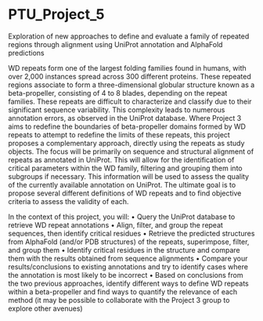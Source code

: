 # PTU_Project_5
Exploration of new approaches to define and evaluate a family of repeated regions through alignment using UniProt annotation and AlphaFold predictions

WD repeats form one of the largest folding families found in humans, with over 2,000 instances spread across 300 different proteins. These repeated regions associate to form a three-dimensional globular structure known as a beta-propeller, consisting of 4 to 8 blades, depending on the repeat families.
These repeats are difficult to characterize and classify due to their significant sequence variability. This complexity leads to numerous annotation errors, as observed in the UniProt database.
Where Project 3 aims to redefine the boundaries of beta-propeller domains formed by WD repeats to attempt to redefine the limits of these repeats, this project proposes a complementary approach, directly using the repeats as study objects. The focus will be primarily on sequence and structural alignment of repeats as annotated in UniProt. This will allow for the identification of critical parameters within the WD family, filtering and grouping them into subgroups if necessary. This information will be used to assess the quality of the currently available annotation on UniProt.
The ultimate goal is to propose several different definitions of WD repeats and to find objective criteria to assess the validity of each.

In the context of this project, you will:
   • Query the UniProt database to retrieve WD repeat annotations
   • Align, filter, and group the repeat sequences, then identify critical residues
   • Retrieve the predicted structures from AlphaFold (and/or PDB structures) of the repeats, superimpose, filter, and group them
   • Identify critical residues in the structure and compare them with the results obtained from sequence alignments
   • Compare your results/conclusions to existing annotations and try to identify cases where the annotation is most likely to be incorrect
   • Based on conclusions from the two previous approaches, identify different ways to define WD repeats within a beta-propeller and find ways to quantify the relevance of each method (it may be possible to collaborate with the Project 3 group to explore other avenues)
